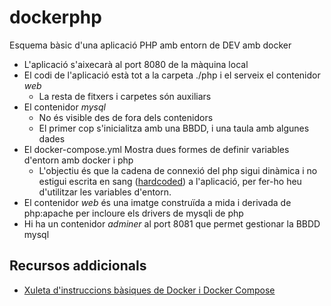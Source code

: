 # dockerphp
Esquema bàsic d'una aplicació PHP amb entorn de DEV amb docker

- L'aplicació s'aixecarà al port 8080 de la màquina local
- El codi de l'aplicació està tot a la carpeta ./php i el serveix el contenidor _web_
  - La resta de fitxers i carpetes són auxiliars
- El contenidor _mysql_ 
  - No és visible des de fora dels contenidors
  - El primer cop s'inicialitza amb una BBDD, i una taula amb algunes dades
- El docker-compose.yml Mostra dues formes de definir variables d'entorn amb docker i php
  - L'objectiu és que la cadena de connexió del php sigui dinàmica i no estigui escrita en sang ([hardcoded](https://en.wikipedia.org/wiki/Hard_coding)) a l'aplicació, per fer-ho heu d'utilitzar les variables d'entorn.
- El contenidor _web_ és una imatge construïda a mida i derivada de php:apache per incloure els drivers de mysqli de php
- Hi ha un contenidor _adminer_ al port 8081 que permet gestionar la BBDD mysql

## Recursos addicionals
- [Xuleta d'instruccions bàsiques de Docker i Docker Compose](Docker.md)
